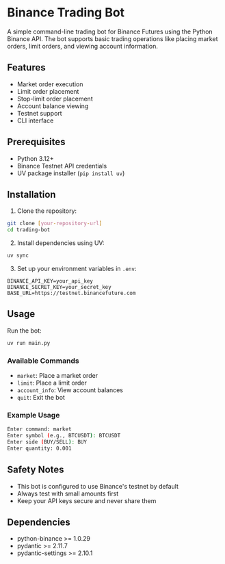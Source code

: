 # Binance Trading Bot

A simple command-line trading bot for Binance Futures using the Python Binance API. The bot supports basic trading operations like placing market orders, limit orders, and viewing account information.

## Features

- Market order execution
- Limit order placement
- Stop-limit order placement
- Account balance viewing
- Testnet support
- CLI interface

## Prerequisites

- Python 3.12+
- Binance Testnet API credentials
- UV package installer (`pip install uv`)

## Installation

1. Clone the repository:
```sh
git clone [your-repository-url]
cd trading-bot
```

2. Install dependencies using UV:
```sh
uv sync
```

3. Set up your environment variables in `.env`:
```env
BINANCE_API_KEY=your_api_key
BINANCE_SECRET_KEY=your_secret_key
BASE_URL=https://testnet.binancefuture.com
```

## Usage

Run the bot:
```sh
uv run main.py
```

### Available Commands

- `market`: Place a market order
- `limit`: Place a limit order
- `account_info`: View account balances
- `quit`: Exit the bot

### Example Usage

```sh
Enter command: market
Enter symbol (e.g., BTCUSDT): BTCUSDT
Enter side (BUY/SELL): BUY
Enter quantity: 0.001
```

## Safety Notes

- This bot is configured to use Binance's testnet by default
- Always test with small amounts first
- Keep your API keys secure and never share them

## Dependencies

- python-binance >= 1.0.29
- pydantic >= 2.11.7
- pydantic-settings >= 2.10.1